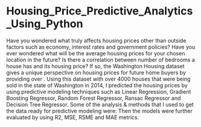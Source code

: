 # Housing_Price_Predictive_Analytics_Using_Python
Have you wondered what truly affects housing prices other than outside factors such as economy, interest rates and government policies? Have you ever wondered what will be the average housing prices for your chosen location in the future? Is there a correlation between number of bedrooms a house has and its housing price? If so, the Washington Housing dataset gives a unique perspective on housing prices for future home buyers by providing over . Using this dataset with over 4000 houses that were being sold in the state of Washington in 2014, I predicted the housing prices by using predictive modeling techniques such as Linear Regression, Gradient Boosting Regressor, Random Forest Regressor, Ransac Regressor and Decision Tree Regressor. Some of the analysis & methods that I used to get the data ready for predictive modeling were: Then the models were further evaluated by using R2, MSE, RSME and MAE metrics. 
